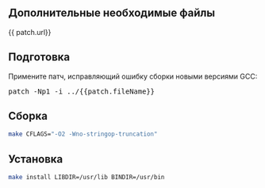 <package-info :package="package" instsize showsbu2 ></package-info>

<script>
		new Vue({
		el: '#main',
		data: { package: {}, patch: {} },
		mounted: function () {
				this.getPackage('efivar');
				this.getBzipPatch();
		},
		methods: {
			getPackage: function(name) {
					getPackage(name)
					.then(response => this.package = response);
			},
			getBzipPatch: function() {
					getPackage('efivar-patch')
					.then(response => this.patch = response);
			},
		}
  })
</script>

## Дополнительные необходимые файлы

<a :href="patch.url">{{ patch.url}}</a>

## Подготовка

Примените патч, исправляющий ошибку сборки новыми версиями GCC:

<pre class="pre">
patch -Np1 -i ../{{patch.fileName}}
</pre>


## Сборка

```bash
make CFLAGS="-O2 -Wno-stringop-truncation"
```

## Установка

```bash
make install LIBDIR=/usr/lib BINDIR=/usr/bin
```
